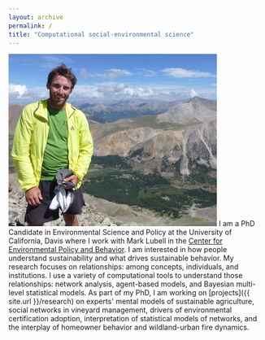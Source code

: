 ```yaml
---
layout: archive
permalink: /
title: "Computational social-environmental science"
---
```

	
<img src="/images/colorado_summit.png" class="image-left" alt="Colorado summit" title="Atop a high peak during my hike across the Colorado Rockies.">
I am a PhD Candidate in Environmental Science and Policy at the University of California, Davis where I work with Mark Lubell in the <a href="http://environmentalpolicy.ucdavis.edu/" target="_blank">Center for Environmental Policy and Behavior</a>. I am interested in how people understand sustainability and what drives sustainable behavior. My research focuses on relationships: among concepts, individuals, and institutions. I use a variety of computational tools to understand those relationships: network analysis, agent-based models, and Bayesian multi-level statistical models. As part of my PhD, I am working on [projects]({{ site.url }}/research) on experts' mental models of sustainable agriculture, social networks in vineyard management, drivers of environmental certification adoption, interpretation of statistical models of networks, and the interplay of homeowner behavior and wildland-urban fire dynamics.


